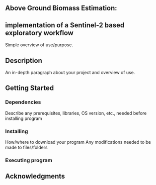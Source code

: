 
## Above Ground Biomass Estimation: 
## implementation of a Sentinel-2 based exploratory workflow

Simple overview of use/purpose.

## Description
An in-depth paragraph about your project and overview of use.

## Getting Started
### Dependencies
Describe any prerequisites, libraries, OS version, etc., needed before installing program
### Installing
How/where to download your program
Any modifications needed to be made to files/folders
### Executing program

## Acknowledgments

